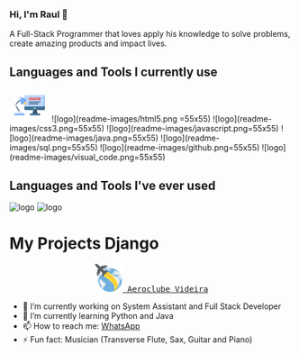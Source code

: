 ### Hi, I'm Raul 👋

A Full-Stack Programmer that loves apply his knowledge to solve problems, create amazing products and impact lives.

## Languages and Tools I currently use

<img src="https://github.com/rauldosS/rauldosS/blob/main/readme-images/programer.png" style="width: 55px; padding: 2px 8px;"/>
![logo](readme-images/html5.png =55x55)
![logo](readme-images/css3.png=55x55)
![logo](readme-images/javascript.png=55x55)
![logo](readme-images/java.png=55x55)
![logo](readme-images/sql.png=55x55)
![logo](readme-images/github.png=55x55)
![logo](readme-images/visual_code.png=55x55)

## Languages and Tools I've ever used

![logo](readme-images/python.png=55x55)
![logo](readme-images/django.png=55x55)

# My Projects Django

<div align="center">
  <kbd>
    <a href="https://www.aeroclubevideira.com.br/">
        <img src="readme-images/globe.png" width='50px'/>
        Aeroclube Videira
    </a>
  </kbd>
</div>

- 🔭 I’m currently working on System Assistant and Full Stack Developer
- 🌱 I’m currently learning Python and Java
- 📫 How to reach me: [WhatsApp](https://api.whatsapp.com/send?phone=5549991781296&text=Enviar%20mensagem%20para%20Raul)
- ⚡ Fun fact: Musician (Transverse Flute, Sax, Guitar and Piano)